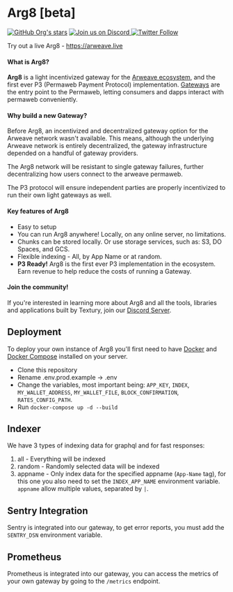 # Arg8 [beta]
 [![GitHub Org's stars](https://img.shields.io/github/stars/textury?label=Textury&logo=github&style=for-the-badge)](https://github.com/textury) [ ![Join us on Discord](https://dcbadge.vercel.app/api/server/GtS2NzVAJG) ](https://discord.gg/GtS2NzVAJG) [![Twitter Follow](https://img.shields.io/twitter/follow/TexturyOrg?label=%40TexturyOrg&logo=Twitter&style=for-the-badge)](https://twitter.com/TexturyOrg) 
 
Try out a live Arg8 - https://arweave.live

#### What is Arg8?

**Arg8** is a light incentivized gateway for the [Arweave ecosystem](https://arweave.org), and the first ever P3 (Permaweb Payment Protocol) implementation. [Gateways](https://arwiki.wiki/#/en/gateways) are the entry point to the Permaweb, letting consumers and dapps interact with permaweb conveniently.

#### Why build a new Gateway?

Before Arg8, an incentivized and decentralized gateway option for the Arweave network wasn't available. This means, although the underlying Arweave network is entirely decentralized, the gateway infrastructure depended on a handful of gateway providers.

The Arg8 network will be resistant to single gateway failures, further decentralizing how users connect to the arweave permaweb.

The P3 protocol will ensure independent parties are properly incentivized to run their own light gateways as well.

#### Key features of **Arg8**

-   Easy to setup
-   You can run Arg8 anywhere! Locally, on any online server, no limitations.
-   Chunks can be stored locally. Or use storage services, such as: S3, DO Spaces, and GCS.
-   Flexible indexing - All, by App Name or at random.
-   **P3 Ready!** Arg8 is the first ever P3 implementation in the ecosystem. Earn revenue to help reduce the costs of running a Gateway.

#### Join the community!

If you're interested in learning more about Arg8 and all the tools, libraries and applications built by Textury, join our [Discord Server](https://arweave.live/discord.gg/GtS2NzVAJG).


## Deployment

To deploy your own instance of Arg8 you'll first need to have [Docker](https://www.docker.com/) and [Docker Compose](https://docs.docker.com/compose/install/) installed on your server.

- Clone this repository
- Rename .env.prod.example -> .env
- Change the variables, most important being: `APP_KEY`, `INDEX`, `MY_WALLET_ADDRESS`, `MY_WALLET_FILE`, `BLOCK_CONFIRMATION`, `RATES_CONFIG_PATH`.
- Run `docker-compose up -d --build`

## Indexer

We have 3 types of indexing data for graphql and for fast responses:

1. all - Everything will be indexed
2. random - Randomly selected data will be indexed
3. appname - Only index data for the specified appname (`App-Name` tag), for this one you also need to set the `INDEX_APP_NAME` environment variable. `appname` allow multiple values, separated by `|`.

## Sentry Integration

Sentry is integrated into our gateway, to get error reports, you must add the `SENTRY_DSN` environment variable.

## Prometheus

Prometheus is integrated into our gateway, you can access the metrics of your own gateway by going to the `/metrics` endpoint.
